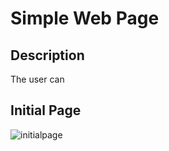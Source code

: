 # Simple Web Page
## Description 
The user can 

## Initial Page

![initialpage](https://user-images.githubusercontent.com/88345362/207137736-24d0ec57-b156-409e-be73-f71feec421e3.PNG)

